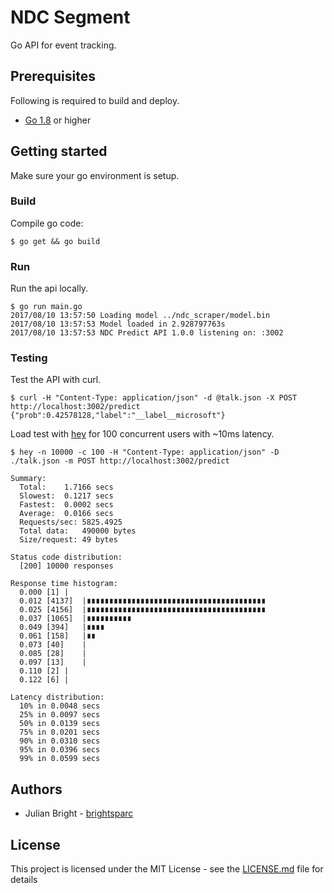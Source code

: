 # NDC Segment

Go API for event tracking.

## Prerequisites

Following is required to build and deploy.

* [Go 1.8](https://blog.golang.org/go1.8) or higher

## Getting started

Make sure your go environment is setup.

### Build

Compile go code:

```
$ go get && go build
```

### Run

Run the api locally.

```
$ go run main.go
2017/08/10 13:57:50 Loading model ../ndc_scraper/model.bin
2017/08/10 13:57:53 Model loaded in 2.928797763s
2017/08/10 13:57:53 NDC Predict API 1.0.0 listening on: :3002
```

### Testing

Test the API with curl.

```
$ curl -H "Content-Type: application/json" -d @talk.json -X POST http://localhost:3002/predict
{"prob":0.42578128,"label":"__label__microsoft"}
```

Load test with [hey](https://github.com/rakyll/hey) for 100 concurrent users with ~10ms latency.

```
$ hey -n 10000 -c 100 -H "Content-Type: application/json" -D ./talk.json -m POST http://localhost:3002/predict

Summary:
  Total:	1.7166 secs
  Slowest:	0.1217 secs
  Fastest:	0.0002 secs
  Average:	0.0166 secs
  Requests/sec:	5825.4925
  Total data:	490000 bytes
  Size/request:	49 bytes

Status code distribution:
  [200]	10000 responses

Response time histogram:
  0.000 [1]	|
  0.012 [4137]	|∎∎∎∎∎∎∎∎∎∎∎∎∎∎∎∎∎∎∎∎∎∎∎∎∎∎∎∎∎∎∎∎∎∎∎∎∎∎∎∎
  0.025 [4156]	|∎∎∎∎∎∎∎∎∎∎∎∎∎∎∎∎∎∎∎∎∎∎∎∎∎∎∎∎∎∎∎∎∎∎∎∎∎∎∎∎
  0.037 [1065]	|∎∎∎∎∎∎∎∎∎∎
  0.049 [394]	|∎∎∎∎
  0.061 [158]	|∎∎
  0.073 [40]	|
  0.085 [28]	|
  0.097 [13]	|
  0.110 [2]	|
  0.122 [6]	|

Latency distribution:
  10% in 0.0048 secs
  25% in 0.0097 secs
  50% in 0.0139 secs
  75% in 0.0201 secs
  90% in 0.0310 secs
  95% in 0.0396 secs
  99% in 0.0599 secs
```

## Authors

* Julian Bright - [brightsparc](https://github.com/brightsparc/)

## License

This project is licensed under the MIT License - see the [LICENSE.md](LICENSE.md) file for details
